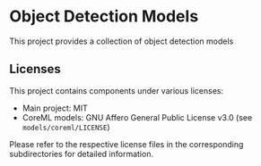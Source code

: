 # Object Detection Models

This project provides a collection of object detection models

## Licenses

This project contains components under various licenses:

- Main project: MIT
- CoreML models: GNU Affero General Public License v3.0 (see `models/coreml/LICENSE`)

Please refer to the respective license files in the corresponding subdirectories for detailed information.

